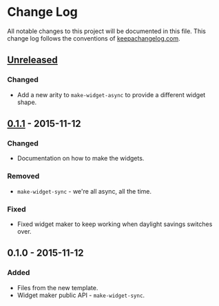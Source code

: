 # Change Log
All notable changes to this project will be documented in this file. This change log follows the conventions of [keepachangelog.com](http://keepachangelog.com/).

## [Unreleased][unreleased]
### Changed
- Add a new arity to `make-widget-async` to provide a different widget shape.

## [0.1.1] - 2015-11-12
### Changed
- Documentation on how to make the widgets.

### Removed
- `make-widget-sync` - we're all async, all the time.

### Fixed
- Fixed widget maker to keep working when daylight savings switches over.

## 0.1.0 - 2015-11-12
### Added
- Files from the new template.
- Widget maker public API - `make-widget-sync`.

[unreleased]: https://github.com/your-name/clojure-life/compare/0.1.1...HEAD
[0.1.1]: https://github.com/your-name/clojure-life/compare/0.1.0...0.1.1
